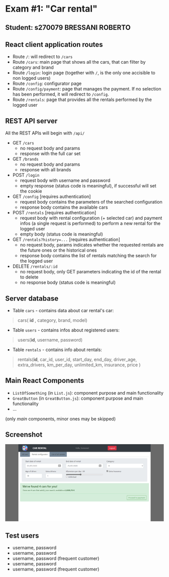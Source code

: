 # Exam #1: "Car rental"
## Student: s270079 BRESSANI ROBERTO

## React client application routes

- Route `/`: will redirect to `/cars`
- Route `/cars`: main page that shows all the cars, that can filter by category and brand
- Route `/login`: login page (together with `/`, is the only one accisible to non logged users)
- Route `/config`: configurator page
- Route `/config/payment`: page that manages the payment. If no selection has been performed, it will redirect to `/config`.
- Route `/rentals`: page that provides all the rentals performed by the logged user


## REST API server

All the REST APIs will begin with `/api/`

- GET `/cars` 
  - no request body and params
  - response with the full car set
- GET `/brands`
  - no request body and params
  - response with all brands
- POST `/login`
  - request body with username and password
  - empty response (status code is meaningful), if successful will set the cookie
- GET `/config` [requires authentication] <!--TODO see which info give -->
  - request body contains the parameters of the searched configuration 
  - response body contains the available cars
- POST `/rentals` [requires authentication]
  - request body with rental configuration (+ selected car) and payment infos (a single request is performed) to perform a new rental for the logged user
  - empty body (status code is meaningful)
- GET `/rentals?history=...` [requires authentication]
  - no request body, params indicates whether the requested rentals are the future ones or the historical ones
  - response body contains the list of rentals matching the search for the logged user
- DELETE `/rentals/:id`
  - no request body, only GET parameters indicating the id of the rental to delete
  - no response body (status code is meaningful)

## Server database

- Table `cars` - contains data about car rental's car:
 >cars(	__id__ , category, brand, model)
- Table `users` - contains infos about registered users:
 > users(__id__, username, password)
- Table `rentals` - contains info about rentals:
 > rentals(__id__, car_id, user_id, start_day, end_day, driver_age, extra_drivers, km_per_day, unlimited_km, insurance, price )


## Main React Components

- `ListOfSomething` (in `List.js`): component purpose and main functionality
- `GreatButton` (in `GreatButton.js`): component purpose and main functionality
- ...

(only _main_ components, minor ones may be skipped)

## Screenshot

![Configurator Screenshot](./img/screenshot.jpg)

## Test users

* username, password
* username, password
* username, password (frequent customer)
* username, password
* username, password (frequent customer)
